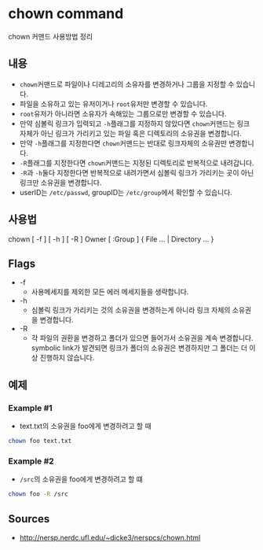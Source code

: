 # chown command

chown 커맨드 사용방법 정리

## 내용

* `chown`커맨드로 파일이나 디레고리의 소유자를 변경하거나 그룹을 지정할 수
  있습니다.
* 파일을 소유하고 있는 유저이거나 `root`유저만 변경할 수 있습니다.
* `root`유저가 아니라면 소유자가 속해있는 그룹으로만 변경할 수 있습니다.
* 만약 심볼릭 링크가 입력되고 `-h`플래그를 지정하지 않았다면 `chown`커맨드는
  링크 자체가 아닌 링크가 가리키고 있는 파일 혹은 디렉토리의 소유권을 
  변경합니다.
* 만약 `-h`플래그를 지정한다면 `chown`커맨드는 반대로 링크자체의 소유권만
  변경합니다.
* `-R`플래그를 지정한다면 `chown`커맨드는 지정된 디렉토리로 반복적으로
  내려갑니다.
* `-R`과 `-h`둘다 지정한다면 반복적으로 내려가면서 심볼릭 링크가 가리키는 곳이
  아닌 링크만 소유권을 변경합니다.
* userID는 `/etc/passwd`, groupID는 `/etc/group`에서 확인할 수 있습니다.

## 사용법

chown [ -f ] [ -h ] [ -R ] Owner [ :Group ] { File ... | Directory ... }

## Flags

* -f
  * 사용메세지를 제외한 모든 에러 메세지들을 생략합니다.
* -h
  * 심볼릭 링크가 가리키는 것의 소유권을 변경하는게 아니라 링크 자체의 소유권을
    변경합니다.
* -R 
  * 각 파일의 권환을 변경하고 폴더가 있으면 들어가서 소유권을 계속 변경합니다.
    symbolic link가 발견되면 링크가 폴더의 소유권은 변경하지만 그 폴더는 더 
    이상 진행하지 않습니다.

## 예제

### Example #1

* text.txt의 소유권을 foo에게 변경하려고 할 때

```bash
chown foo text.txt
```

### Example #2

* `/src`의 소유권을 foo에게 변경하려고 할 떄

```bash
chown foo -R /src
```

## Sources

* http://nersp.nerdc.ufl.edu/~dicke3/nerspcs/chown.html
